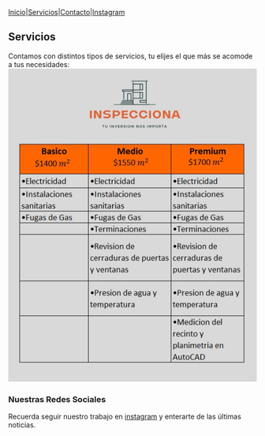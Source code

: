 [Inicio](https://tucasainspecciona.github.io)|[Servicios](#)|[Contacto](https://tucasainspecciona.github.io/nav/contacto.html)|[Instagram](https://www.instagram.com/inspeccionachile/)

## Servicios
Contamos con distintos tipos de servicios, tu elijes el que más se acomode a tus necesidades:
![img](../img/tabla_servicios.jpg)

### Nuestras Redes Sociales

Recuerda seguir nuestro trabajo en [instagram](#) y enterarte de las últimas noticias.
